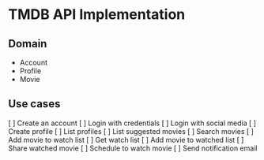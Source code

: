 # TMDB API Implementation

## Domain

- Account
- Profile
- Movie

## Use cases

[ ] Create an account
[ ] Login with credentials
[ ] Login with social media
[ ] Create profile
[ ] List profiles
[ ] List suggested movies
[ ] Search movies
[ ] Add movie to watch list
[ ] Get watch list
[ ] Add movie to watched list
[ ] Share watched movie
[ ] Schedule to watch movie
[ ] Send notification email
